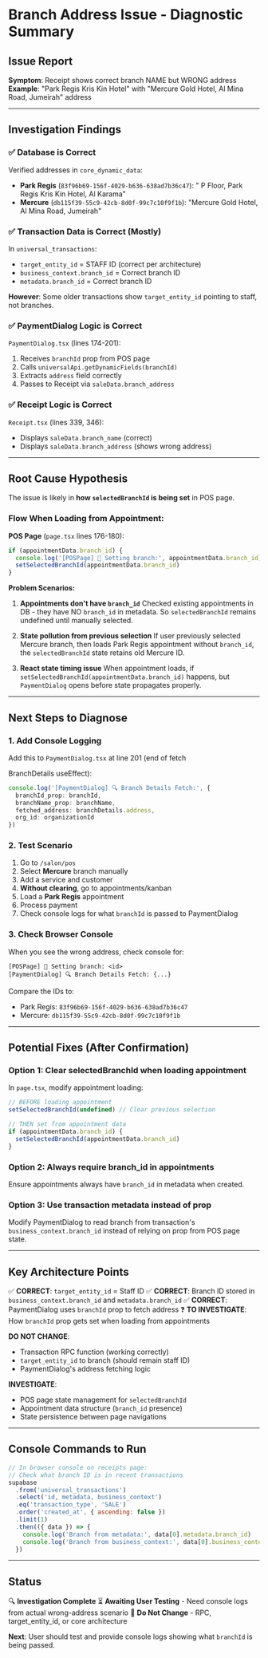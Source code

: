 # Branch Address Issue - Diagnostic Summary

## Issue Report
**Symptom**: Receipt shows correct branch NAME but WRONG address
**Example**: "Park Regis Kris Kin Hotel" with "Mercure Gold Hotel, Al Mina Road, Jumeirah" address

---

## Investigation Findings

### ✅ Database is Correct
Verified addresses in `core_dynamic_data`:
- **Park Regis** (`83f96b69-156f-4029-b636-638ad7b36c47`): " P Floor, Park Regis Kris Kin Hotel, Al Karama"
- **Mercure** (`db115f39-55c9-42cb-8d0f-99c7c10f9f1b`): "Mercure Gold Hotel, Al Mina Road, Jumeirah"

### ✅ Transaction Data is Correct (Mostly)
In `universal_transactions`:
- `target_entity_id` = STAFF ID (correct per architecture)
- `business_context.branch_id` = Correct branch ID
- `metadata.branch_id` = Correct branch ID

**However**: Some older transactions show `target_entity_id` pointing to staff, not branches.

### ✅ PaymentDialog Logic is Correct
`PaymentDialog.tsx` (lines 174-201):
1. Receives `branchId` prop from POS page
2. Calls `universalApi.getDynamicFields(branchId)`
3. Extracts `address` field correctly
4. Passes to Receipt via `saleData.branch_address`

### ✅ Receipt Logic is Correct
`Receipt.tsx` (lines 339, 346):
- Displays `saleData.branch_name` (correct)
- Displays `saleData.branch_address` (shows wrong address)

---

## Root Cause Hypothesis

The issue is likely in **how `selectedBranchId` is being set** in POS page.

### Flow When Loading from Appointment:

**POS Page** (`page.tsx` lines 176-180):
```typescript
if (appointmentData.branch_id) {
  console.log('[POSPage] 🏢 Setting branch:', appointmentData.branch_id)
  setSelectedBranchId(appointmentData.branch_id)
}
```

**Problem Scenarios:**

1. **Appointments don't have `branch_id`**
   Checked existing appointments in DB - they have NO `branch_id` in metadata.
   So `selectedBranchId` remains undefined until manually selected.

2. **State pollution from previous selection**
   If user previously selected Mercure branch, then loads Park Regis appointment without `branch_id`,
   the `selectedBranchId` state retains old Mercure ID.

3. **React state timing issue**
   When appointment loads, if `setSelectedBranchId(appointmentData.branch_id)` happens,
   but `PaymentDialog` opens before state propagates properly.

---

## Next Steps to Diagnose

### 1. Add Console Logging
Add this to `PaymentDialog.tsx` at line 201 (end of fetch

BranchDetails useEffect):

```typescript
console.log('[PaymentDialog] 🔍 Branch Details Fetch:', {
  branchId_prop: branchId,
  branchName_prop: branchName,
  fetched_address: branchDetails.address,
  org_id: organizationId
})
```

### 2. Test Scenario
1. Go to `/salon/pos`
2. Select **Mercure** branch manually
3. Add a service and customer
4. **Without clearing**, go to appointments/kanban
5. Load a **Park Regis** appointment
6. Process payment
7. Check console logs for what `branchId` is passed to PaymentDialog

### 3. Check Browser Console
When you see the wrong address, check console for:
```
[POSPage] 🏢 Setting branch: <id>
[PaymentDialog] 🔍 Branch Details Fetch: {...}
```

Compare the IDs to:
- Park Regis: `83f96b69-156f-4029-b636-638ad7b36c47`
- Mercure: `db115f39-55c9-42cb-8d0f-99c7c10f9f1b`

---

## Potential Fixes (After Confirmation)

### Option 1: Clear selectedBranchId when loading appointment
In `page.tsx`, modify appointment loading:
```typescript
// BEFORE loading appointment
setSelectedBranchId(undefined) // Clear previous selection

// THEN set from appointment data
if (appointmentData.branch_id) {
  setSelectedBranchId(appointmentData.branch_id)
}
```

### Option 2: Always require branch_id in appointments
Ensure appointments always have `branch_id` in metadata when created.

### Option 3: Use transaction metadata instead of prop
Modify PaymentDialog to read branch from transaction's `business_context.branch_id`
instead of relying on prop from POS page state.

---

## Key Architecture Points

✅ **CORRECT**: `target_entity_id` = Staff ID
✅ **CORRECT**: Branch ID stored in `business_context.branch_id` and `metadata.branch_id`
✅ **CORRECT**: PaymentDialog uses `branchId` prop to fetch address
❓ **TO INVESTIGATE**: How `branchId` prop gets set when loading from appointments

**DO NOT CHANGE**:
- Transaction RPC function (working correctly)
- `target_entity_id` to branch (should remain staff ID)
- PaymentDialog's address fetching logic

**INVESTIGATE**:
- POS page state management for `selectedBranchId`
- Appointment data structure (`branch_id` presence)
- State persistence between page navigations

---

## Console Commands to Run

```javascript
// In browser console on receipts page:
// Check what branch ID is in recent transactions
supabase
  .from('universal_transactions')
  .select('id, metadata, business_context')
  .eq('transaction_type', 'SALE')
  .order('created_at', { ascending: false })
  .limit(1)
  .then(({ data }) => {
    console.log('Branch from metadata:', data[0].metadata.branch_id)
    console.log('Branch from business_context:', data[0].business_context.branch_id)
  })
```

---

## Status

🔍 **Investigation Complete**
⏳ **Awaiting User Testing** - Need console logs from actual wrong-address scenario
🚫 **Do Not Change** - RPC, target_entity_id, or core architecture

**Next**: User should test and provide console logs showing what `branchId` is being passed.
